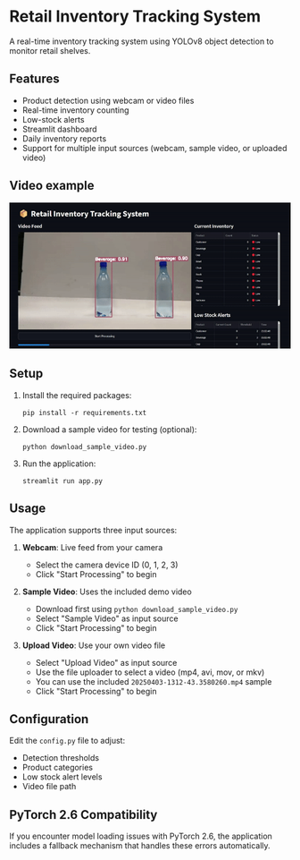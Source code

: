 # Retail Inventory Tracking System

A real-time inventory tracking system using YOLOv8 object detection to monitor retail shelves.

## Features
- Product detection using webcam or video files
- Real-time inventory counting
- Low-stock alerts
- Streamlit dashboard
- Daily inventory reports
- Support for multiple input sources (webcam, sample video, or uploaded video)

## Video example

![Demo GIF](./demo_retail.gif)

## Setup
1. Install the required packages:
   ```
   pip install -r requirements.txt
   ```
2. Download a sample video for testing (optional):
   ```
   python download_sample_video.py
   ```
3. Run the application:
   ```
   streamlit run app.py
   ```

## Usage
The application supports three input sources:

1. **Webcam**: Live feed from your camera
   - Select the camera device ID (0, 1, 2, 3)
   - Click "Start Processing" to begin

2. **Sample Video**: Uses the included demo video
   - Download first using `python download_sample_video.py`
   - Select "Sample Video" as input source
   - Click "Start Processing" to begin

3. **Upload Video**: Use your own video file
   - Select "Upload Video" as input source
   - Use the file uploader to select a video (mp4, avi, mov, or mkv)
   - You can use the included `20250403-1312-43.3580260.mp4` sample
   - Click "Start Processing" to begin

## Configuration
Edit the `config.py` file to adjust:
- Detection thresholds
- Product categories
- Low stock alert levels
- Video file path

## PyTorch 2.6 Compatibility
If you encounter model loading issues with PyTorch 2.6, the application includes a fallback mechanism that handles these errors automatically. 
